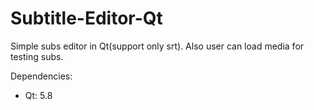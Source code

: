 # Subtitle-Editor-Qt
Simple subs editor in Qt(support only srt). Also  user can load media for testing subs. 


Dependencies:
* Qt: 5.8
